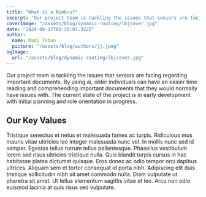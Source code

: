 ```yaml
---
title: "What is a Nimbus?"
excerpt: "Our project team is tackling the issues that seniors are facing regarding important documents. By using ai, older individuals can have an easier time reading and comprehending important documents that they would normally have issues with."
coverImage: "/assets/blog/dynamic-routing/lbjcover.jpg"
date: "2024-09-17T05:35:07.322Z"
author:
  name: Madi Tabon
  picture: "/assets/blog/authors/jj.jpeg"
ogImage:
  url: "/assets/blog/dynamic-routing/lbjcover.jpg"
---
```


Our project team is tackling the issues that seniors are facing regarding important documents. By using ai, older individuals can have an easier time reading and comprehending important documents that they would normally have issues with. The current state of the project is in early development with initial planning and role orientation in progress.

## Our Key Values

Tristique senectus et netus et malesuada fames ac turpis. Ridiculous mus mauris vitae ultricies leo integer malesuada nunc vel. In mollis nunc sed id semper. Egestas tellus rutrum tellus pellentesque. Phasellus vestibulum lorem sed risus ultricies tristique nulla. Quis blandit turpis cursus in hac habitasse platea dictumst quisque. Eros donec ac odio tempor orci dapibus ultrices. Aliquam sem et tortor consequat id porta nibh. Adipiscing elit duis tristique sollicitudin nibh sit amet commodo nulla. Diam vulputate ut pharetra sit amet. Ut tellus elementum sagittis vitae et leo. Arcu non odio euismod lacinia at quis risus sed vulputate.
